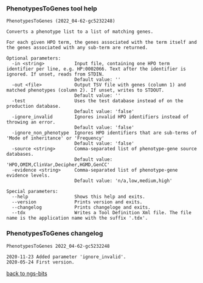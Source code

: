 ### PhenotypesToGenes tool help
	PhenotypesToGenes (2022_04-62-gc5232248)
	
	Converts a phenotype list to a list of matching genes.
	
	For each given HPO term, the genes associated with the term itself and the genes associated with any sub-term are returned.
	
	Optional parameters:
	  -in <string>           Input file, containing one HPO term identifier per line, e.g. HP:0002066. Text after the identifier is ignored. If unset, reads from STDIN.
	                         Default value: ''
	  -out <file>            Output TSV file with genes (column 1) and matched phenotypes (column 2). If unset, writes to STDOUT.
	                         Default value: ''
	  -test                  Uses the test database instead of on the production database.
	                         Default value: 'false'
	  -ignore_invalid        Ignores invalid HPO identifiers instead of throwing an error.
	                         Default value: 'false'
	  -ignore_non_phenotype  Ignores HPO identifiers that are sub-terms of 'Mode of inheritance' or 'Frequency'
	                         Default value: 'false'
	  -source <string>       Comma-separated list of phenotype-gene source databases.
	                         Default value: 'HPO,OMIM,ClinVar,Decipher,HGMD,GenCC'
	  -evidence <string>     Comma-separated list of phenotype-gene evidence levels.
	                         Default value: 'n/a,low,medium,high'
	
	Special parameters:
	  --help                 Shows this help and exits.
	  --version              Prints version and exits.
	  --changelog            Prints changeloge and exits.
	  --tdx                  Writes a Tool Definition Xml file. The file name is the application name with the suffix '.tdx'.
	
### PhenotypesToGenes changelog
	PhenotypesToGenes 2022_04-62-gc5232248
	
	2020-11-23 Added parameter 'ignore_invalid'.
	2020-05-24 First version.
[back to ngs-bits](https://github.com/imgag/ngs-bits)